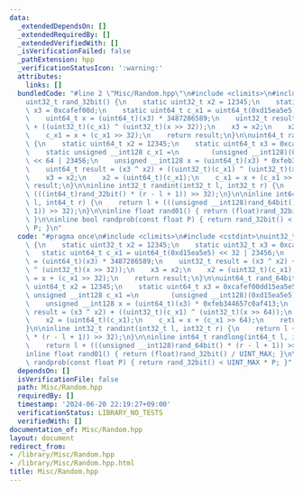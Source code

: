 ```yaml
---
data:
  _extendedDependsOn: []
  _extendedRequiredBy: []
  _extendedVerifiedWith: []
  _isVerificationFailed: false
  _pathExtension: hpp
  _verificationStatusIcon: ':warning:'
  attributes:
    links: []
  bundledCode: "#line 2 \"Misc/Random.hpp\"\n#include <climits>\n#include <cstdint>\n\
    uint32_t rand_32bit() {\n    static uint32_t x2 = 12345;\n    static uint32_t\
    \ x3 = 0xcafef00d;\n    static uint64_t c_x1 = uint64_t(0xd15ea5e5) << 32 | 23456;\n\
    \    uint64_t x = (uint64_t)(x3) * 3487286589;\n    uint32_t result = (x3 ^ x2)\
    \ + ((uint32_t)(c_x1) ^ (uint32_t)(x >> 32));\n    x3 = x2;\n    x2 = (uint32_t)(c_x1);\n\
    \    c_x1 = x + (c_x1 >> 32);\n    return result;\n}\n\nuint64_t rand_64bit()\
    \ {\n    static uint64_t x2 = 12345;\n    static uint64_t x3 = 0xcafef00dd15ea5e5;\n\
    \    static unsigned __int128 c_x1 =\n        (unsigned __int128)(0xd15ea5e5)\
    \ << 64 | 23456;\n    unsigned __int128 x = (uint64_t)(x3) * 0xfeb344657c0af413;\n\
    \    uint64_t result = (x3 ^ x2) + ((uint32_t)(c_x1) ^ (uint32_t)(x >> 64));\n\
    \    x3 = x2;\n    x2 = (uint64_t)(c_x1);\n    c_x1 = x + (c_x1 >> 64);\n    return\
    \ result;\n}\n\ninline int32_t randint(int32_t l, int32_t r) {\n    return l +\
    \ (((int64_t)rand_32bit() * (r - l + 1)) >> 32);\n}\n\ninline int64_t randlong(int64_t\
    \ l, int64_t r) {\n    return l + (((unsigned __int128)rand_64bit() * (r - l +\
    \ 1)) >> 32);\n}\n\ninline float rand01() { return (float)rand_32bit() / UINT_MAX;\
    \ }\n\ninline bool randprob(const float P) { return rand_32bit() < UINT_MAX *\
    \ P; }\n"
  code: "#pragma once\n#include <climits>\n#include <cstdint>\nuint32_t rand_32bit()\
    \ {\n    static uint32_t x2 = 12345;\n    static uint32_t x3 = 0xcafef00d;\n \
    \   static uint64_t c_x1 = uint64_t(0xd15ea5e5) << 32 | 23456;\n    uint64_t x\
    \ = (uint64_t)(x3) * 3487286589;\n    uint32_t result = (x3 ^ x2) + ((uint32_t)(c_x1)\
    \ ^ (uint32_t)(x >> 32));\n    x3 = x2;\n    x2 = (uint32_t)(c_x1);\n    c_x1\
    \ = x + (c_x1 >> 32);\n    return result;\n}\n\nuint64_t rand_64bit() {\n    static\
    \ uint64_t x2 = 12345;\n    static uint64_t x3 = 0xcafef00dd15ea5e5;\n    static\
    \ unsigned __int128 c_x1 =\n        (unsigned __int128)(0xd15ea5e5) << 64 | 23456;\n\
    \    unsigned __int128 x = (uint64_t)(x3) * 0xfeb344657c0af413;\n    uint64_t\
    \ result = (x3 ^ x2) + ((uint32_t)(c_x1) ^ (uint32_t)(x >> 64));\n    x3 = x2;\n\
    \    x2 = (uint64_t)(c_x1);\n    c_x1 = x + (c_x1 >> 64);\n    return result;\n\
    }\n\ninline int32_t randint(int32_t l, int32_t r) {\n    return l + (((int64_t)rand_32bit()\
    \ * (r - l + 1)) >> 32);\n}\n\ninline int64_t randlong(int64_t l, int64_t r) {\n\
    \    return l + (((unsigned __int128)rand_64bit() * (r - l + 1)) >> 32);\n}\n\n\
    inline float rand01() { return (float)rand_32bit() / UINT_MAX; }\n\ninline bool\
    \ randprob(const float P) { return rand_32bit() < UINT_MAX * P; }"
  dependsOn: []
  isVerificationFile: false
  path: Misc/Random.hpp
  requiredBy: []
  timestamp: '2024-06-20 22:19:27+09:00'
  verificationStatus: LIBRARY_NO_TESTS
  verifiedWith: []
documentation_of: Misc/Random.hpp
layout: document
redirect_from:
- /library/Misc/Random.hpp
- /library/Misc/Random.hpp.html
title: Misc/Random.hpp
---
```

